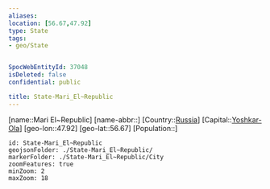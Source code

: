 ```yaml
---
aliases: 
location: [56.67,47.92]
type: State
tags:
- geo/State


SpocWebEntityId: 37048
isDeleted: false
confidential: public

title: State-Mari_El~Republic
---
```

[name::Mari El~Republic]
[name-abbr::]
[Country::[Russia](geo/Continent/Europe/Russia.md)]
[Capital::[Yoshkar-Ola](geo/Continent/Europe/Russia/City/Yoshkar-Ola.md)]
[geo-lon::47.92]
[geo-lat::56.67]
[Population::]



```leaflet
id: State-Mari_El~Republic
geojsonFolder: ./State-Mari_El~Republic/
markerFolder: ./State-Mari_El~Republic/City
zoomFeatures: true 
minZoom: 2 
maxZoom: 18
```


